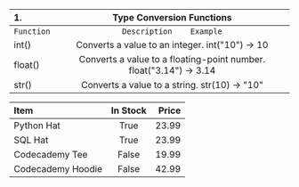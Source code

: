 |1.  |                         Type Conversion Functions                                     |
| :--------------- | :---------------------------------------------------------------------: |
|   `Function`     |           	`Description	Example`                                       |
|    int()         |	 Converts a value to an integer.	int("10") → 10                       |
|    float()       |	 Converts a value to a floating-point number.	float("3.14") → 3.14     |
|    str()         |   Converts a value to a string.	str(10) → "10"                         |


| Item              | In Stock | Price |
| :---------------- | :------: | ----: |
| Python Hat        |   True   | 23.99 |
| SQL Hat           |   True   | 23.99 |
| Codecademy Tee    |  False   | 19.99 |
| Codecademy Hoodie |  False   | 42.99 |
